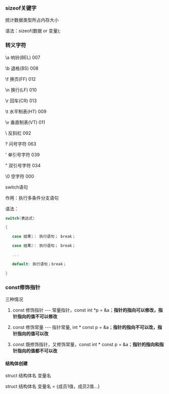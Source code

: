 ### sizeof关键字

统计数据类型所占内存大小

语法：sizeof(数据 or 变量);

### 转义字符

\a       响铃(BEL)     007 

\b       退格(BS)      008 

\f       换页(FF)      012 

\n       换行(LF)      010  

\r       回车(CR)      013 

\t       水平制表(HT)  009 

\v       垂直制表(VT)  011 

\\       反斜杠         092 

\?       问号字符       063 

\'       单引号字符     039 

\"       双引号字符     034 

\0       空字符        000 

switch语句

作用：执行多条件分支语句

语法：

```c++
switch(表达式)

{

​	case 结果1： 执行语句； break；

​	case 结果2： 执行语句； break；

​	...

​	default: 执行语句；break；

}
```

### const修饰指针

三种情况

1.  const 修饰指针 --- 常量指针，const int *p = &a；**指针的指向可以修改，指针指向的值不可以修改** 

2.  const 修饰常量 --- 指针常量,	int * const p = &a；**指针的指向不可以改，指针指向的值可以改**

3.  const 既修饰指针，又修饰常量，const int * const p = &a；**指针的指向和指针指向的值都不可以改**

#### 结构体创建

struct 结构体名 变量名

struct 结构体名 变量名 = {成员1值，成员2值...}



